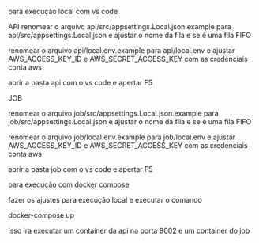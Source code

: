 para execução local com vs code

API
renomear o arquivo api/src/appsettings.Local.json.example para api/src/appsettings.Local.json e ajustar o nome da fila e se é uma fila FIFO

renomear o arquivo api/local.env.example para api/local.env e ajustar AWS_ACCESS_KEY_ID e AWS_SECRET_ACCESS_KEY com as credenciais conta aws

abrir a pasta api com o vs code e apertar F5

JOB 

renomear o arquivo job/src/appsettings.Local.json.example para job/src/appsettings.Local.json e ajustar o nome da fila e se é uma fila FIFO

renomear o arquivo job/local.env.example para job/local.env e ajustar AWS_ACCESS_KEY_ID e AWS_SECRET_ACCESS_KEY com as credenciais conta aws

abrir a pasta job com o vs code e apertar F5

para execução com docker compose

fazer os ajustes para execução local e executar o comando

docker-compose up

isso ira executar um container da api na porta 9002 e um container do job

